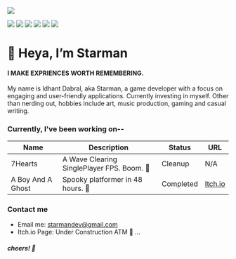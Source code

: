 
![](https://github.com/St4rman/miscellaneous/blob/main/Images/temp-header.jpg)

<p>
<img src = "https://img.shields.io/badge/OS-Windows-%2300a2ed">
<img src = "https://img.shields.io/badge/Unity-Adept-%239600ff">
<img src = "https://img.shields.io/badge/Blender-Intermediate-%239600ff">
<img src = "https://img.shields.io/badge/Coding-Python3-%232bbc8a">
<img src = "https://img.shields.io/badge/Coding-C%23-%232bbc8a">
<img src = "https://img.shields.io/badge/language-English-lightgrey">
</p>

# 👋 Heya, I’m Starman </head>
#### I MAKE EXPRIENCES WORTH REMEMBERING.
My name is Idhant Dabral, aka Starman, a game developer with a  focus on engaging and user-friendly applications. Currently investing in myself. Other than nerding out, hobbies include art, music production, gaming and casual writing.

### Currently, I've been working on--

| Name |Description| Status | URL |
| ---- | -------| ----|----|
| 7Hearts| A Wave Clearing SinglePlayer FPS. Boom. :gun:| Cleanup| N/A|
| A Boy And A Ghost| Spooky platformer in 48 hours. 👻| Completed|<a href="https://starmandev.itch.io/a-boy-and-his-ghost">Itch.io</a> |

### Contact me
- Email me: starmandev@gmail.com
- Itch.io Page: Under Construction ATM :moyai: ...

##### cheers! 🍻
<!---
St4rman/St4rman is a ✨ special ✨ repository because its `README.md` (this file) appears on your GitHub profile.
You can click the Preview link to take a look at your changes.
--->
